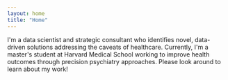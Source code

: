 ```yaml
---
layout: home
title: "Home"
---
```


I'm a data scientist and strategic consultant who identifies novel, data-driven solutions addressing the caveats of healthcare. Currently, I'm a master's student at Harvard Medical School working to improve health outcomes through precision psychiatry approaches. Please look around to learn about my work! 